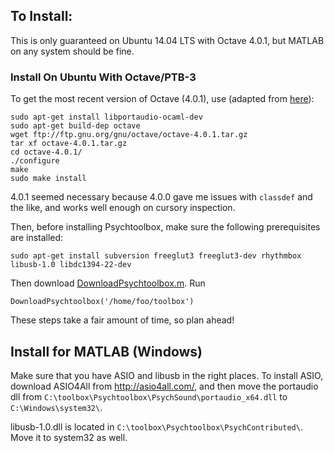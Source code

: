 ## To Install:

This is only guaranteed on Ubuntu 14.04 LTS with Octave 4.0.1, but
MATLAB on any system should be fine.

### Install On Ubuntu With Octave/PTB-3

To get the most recent version of Octave (4.0.1), use (adapted from [here](http://askubuntu.com/questions/645600/how-to-install-octave-4-0-0-in-ubuntu-14-04)):

```
sudo apt-get install libportaudio-ocaml-dev
sudo apt-get build-dep octave
wget ftp://ftp.gnu.org/gnu/octave/octave-4.0.1.tar.gz
tar xf octave-4.0.1.tar.gz
cd octave-4.0.1/
./configure
make
sudo make install
```
4.0.1 seemed necessary because 4.0.0 gave me issues with `classdef` and
the like, and works well enough on cursory inspection.

Then, before installing Psychtoolbox, make sure the following prerequisites are installed:

```
sudo apt-get install subversion freeglut3 freeglut3-dev rhythmbox libusb-1.0 libdc1394-22-dev
```

Then download [DownloadPsychtoolbox.m](https://raw.githubusercontent.com/Psychtoolbox-3/Psychtoolbox-3/master/Psychtoolbox/DownloadPsychtoolbox.m).
Run
```
DownloadPsychtoolbox('/home/foo/toolbox')
```

These steps take a fair amount of time, so plan ahead!

## Install for MATLAB (Windows)

Make sure that you have ASIO and libusb in the right places. To install ASIO,
download ASIO4All from http://asio4all.com/, and then move the portaudio dll from
`C:\toolbox\Psychtoolbox\PsychSound\portaudio_x64.dll` to `C:\Windows\system32\`.

libusb-1.0.dll is located in `C:\toolbox\Psychtoolbox\PsychContributed\`. Move it
to system32 as well.
